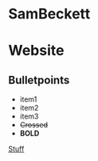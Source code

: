 # SamBeckett
# Website

## Bulletpoints
- item1
- item2
- item3
- ~~Crossed~~
- **BOLD**

[Stuff](https://SamBeckett0.github.io/Stuff.html)
